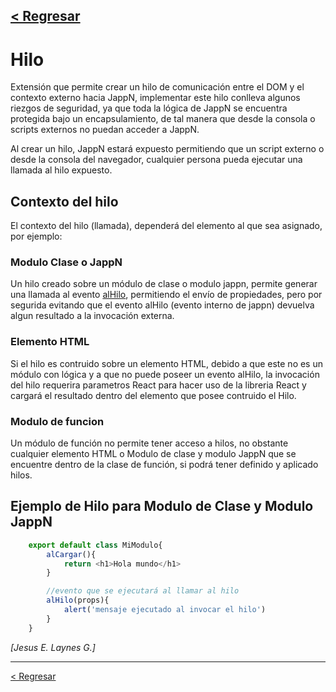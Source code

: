 [< Regresar](Indice.md)
---

# Hilo
Extensión que permite crear un hilo de comunicación entre el DOM y el contexto externo hacia JappN, implementar este hilo conlleva algunos riezgos de seguridad, ya que toda la lógica de JappN se encuentra protegida bajo un encapsulamiento, de tal manera que desde la consola o scripts externos no puedan acceder a JappN.

Al crear un hilo, JappN estará expuesto permitiendo que un script externo o desde la consola del navegador, cualquier persona pueda ejecutar una llamada al hilo expuesto.

## Contexto del hilo
El contexto del hilo (llamada), dependerá del elemento al que sea asignado, por ejemplo:

### Modulo Clase o JappN
Un hilo creado sobre un módulo de clase o modulo jappn, permite generar una llamada al evento [alHilo](../Japp/AlHilo.md), permitiendo el envío de propiedades, pero por segurida evitando que el evento alHilo (evento interno de jappn) devuelva algun resultado a la invocación externa.

### Elemento HTML
Si el hilo es contruido sobre un elemento HTML, debido a que este no es un módulo con lógica y a que no puede poseer un evento alHilo, la invocación del hilo requerira parametros React para hacer uso de la libreria React y cargará el resultado dentro del elemento que posee contruido el Hilo.

### Modulo de funcion 
Un módulo de función no permite tener acceso a hilos, no obstante cualquier elemento HTML o Modulo de clase y modulo JappN que se encuentre dentro de la clase de función, si podrá tener definido y aplicado hilos.


## Ejemplo de Hilo para Modulo de Clase y Modulo JappN
```js
    export default class MiModulo{
        alCargar(){
            return <h1>Hola mundo</h1>
        }

        //evento que se ejecutará al llamar al hilo
        alHilo(props){
            alert('mensaje ejecutado al invocar el hilo')
        }
    }

```

*[Jesus E. Laynes G.]*

---
[< Regresar](Indice.md)
